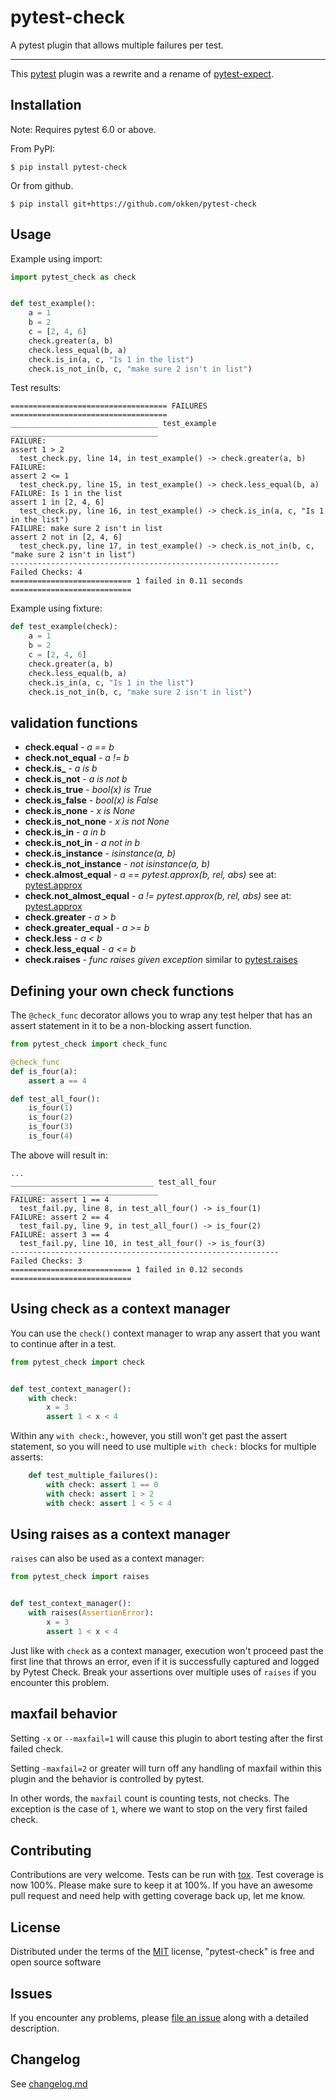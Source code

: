 # pytest-check

A pytest plugin that allows multiple failures per test.

----

This [pytest](https://github.com/pytest-dev/pytest) plugin was a rewrite and a
rename of [pytest-expect](https://github.com/okken/pytest-expect).



## Installation

Note: Requires pytest 6.0 or above.

From PyPI:

```
$ pip install pytest-check
```

Or from github.

```
$ pip install git+https://github.com/okken/pytest-check
```


## Usage

Example using import:

```python
import pytest_check as check


def test_example():
    a = 1
    b = 2
    c = [2, 4, 6]
    check.greater(a, b)
    check.less_equal(b, a)
    check.is_in(a, c, "Is 1 in the list")
    check.is_not_in(b, c, "make sure 2 isn't in list")
```


Test results:

```
=================================== FAILURES ===================================
_________________________________ test_example _________________________________
FAILURE:
assert 1 > 2
  test_check.py, line 14, in test_example() -> check.greater(a, b)
FAILURE:
assert 2 <= 1
  test_check.py, line 15, in test_example() -> check.less_equal(b, a)
FAILURE: Is 1 in the list
assert 1 in [2, 4, 6]
  test_check.py, line 16, in test_example() -> check.is_in(a, c, "Is 1 in the list")
FAILURE: make sure 2 isn't in list
assert 2 not in [2, 4, 6]
  test_check.py, line 17, in test_example() -> check.is_not_in(b, c, "make sure 2 isn't in list")
------------------------------------------------------------
Failed Checks: 4
=========================== 1 failed in 0.11 seconds ===========================
```


Example using fixture:

```python
def test_example(check):
    a = 1
    b = 2
    c = [2, 4, 6]
    check.greater(a, b)
    check.less_equal(b, a)
    check.is_in(a, c, "Is 1 in the list")
    check.is_not_in(b, c, "make sure 2 isn't in list")
```


## validation functions

- **check.equal** - *a == b*
- **check.not_equal** - *a != b*
- **check.is_** - *a is b*
- **check.is_not** - *a is not b*
- **check.is_true** - *bool(x) is True*
- **check.is_false** - *bool(x) is False*
- **check.is_none** - *x is None*
- **check.is_not_none** - *x is not None*
- **check.is_in** - *a in b*
- **check.is_not_in** - *a not in b*
- **check.is_instance** - *isinstance(a, b)*
- **check.is_not_instance** - *not isinstance(a, b)*
- **check.almost_equal** - *a == pytest.approx(b, rel, abs)* see at: [pytest.approx](https://docs.pytest.org/en/latest/reference.html#pytest-approx)
- **check.not_almost_equal** - *a != pytest.approx(b, rel, abs)* see at: [pytest.approx](https://docs.pytest.org/en/latest/reference.html#pytest-approx)
- **check.greater** - *a > b*
- **check.greater_equal** - *a >= b*
- **check.less** - *a < b*
- **check.less_equal** - *a <= b*
- **check.raises** - *func raises given exception* similar to [pytest.raises](https://docs.pytest.org/en/latest/reference/reference.html#pytest-raises)

## Defining your own check functions

The `@check_func` decorator allows you to wrap any test helper that has an assert
statement in it to be a non-blocking assert function.


```python
from pytest_check import check_func

@check_func
def is_four(a):
    assert a == 4

def test_all_four():
    is_four(1)
    is_four(2)
    is_four(3)
    is_four(4)
```

The above will result in:

```
...
________________________________ test_all_four _________________________________
FAILURE: assert 1 == 4
  test_fail.py, line 8, in test_all_four() -> is_four(1)
FAILURE: assert 2 == 4
  test_fail.py, line 9, in test_all_four() -> is_four(2)
FAILURE: assert 3 == 4
  test_fail.py, line 10, in test_all_four() -> is_four(3)
------------------------------------------------------------
Failed Checks: 3
=========================== 1 failed in 0.12 seconds ===========================
```

## Using check as a context manager

You can use the `check()` context manager to wrap any assert that you want to continue after in a test.

```python
from pytest_check import check


def test_context_manager():
    with check:
        x = 3
        assert 1 < x < 4
```

Within any `with check:`, however, you still won't get past the assert statement,
so you will need to use multiple `with check:` blocks for multiple asserts:

```python
    def test_multiple_failures():
        with check: assert 1 == 0
        with check: assert 1 > 2
        with check: assert 1 < 5 < 4

```

## Using raises as a context manager

`raises` can also be used as a context manager:

```python
from pytest_check import raises


def test_context_manager():
    with raises(AssertionError):
        x = 3
        assert 1 < x < 4
```

Just like with `check` as a context manager, execution won't proceed past the first line that throws an error, even if it is successfully captured and logged by Pytest Check.
Break your assertions over multiple uses of `raises` if you encounter this problem.

## maxfail behavior

Setting `-x` or `--maxfail=1` will cause this plugin to abort testing after the first failed check.

Setting `-maxfail=2` or greater will turn off any handling of maxfail within this plugin and the behavior is controlled by pytest.

In other words, the `maxfail` count is counting tests, not checks.
The exception is the case of `1`, where we want to stop on the very first failed check.


## Contributing

Contributions are very welcome. Tests can be run with [tox](https://tox.readthedocs.io/en/latest/).
Test coverage is now 100%. Please make sure to keep it at 100%.
If you have an awesome pull request and need help with getting coverage back up, let me know.


## License

Distributed under the terms of the [MIT](http://opensource.org/licenses/MIT) license, "pytest-check" is free and open source software

## Issues

If you encounter any problems, please [file an issue](https://github.com/okken/pytest-check/issues) along with a detailed description.

## Changelog

See [changelog.md](changelog.md)